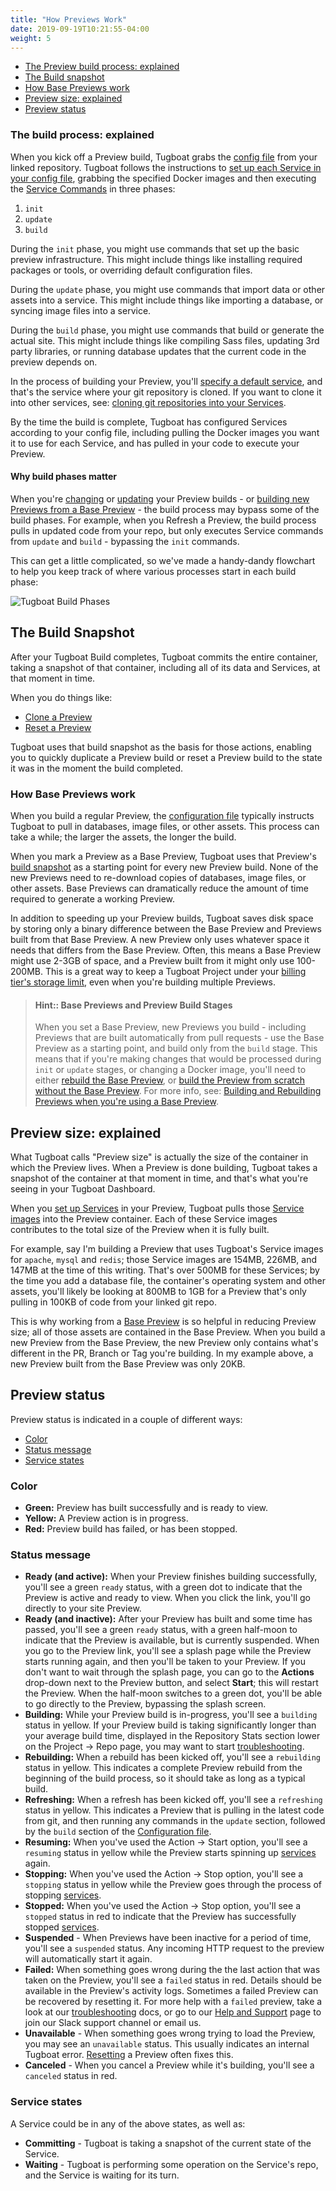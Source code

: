 ```yaml
---
title: "How Previews Work"
date: 2019-09-19T10:21:55-04:00
weight: 5
---
```


- [The Preview build process: explained](#the-build-process-explained)
- [The Build snapshot](#the-build-snapshot)
- [How Base Previews work](#how-base-previews-work)
- [Preview size: explained](#preview-size-explained)
- [Preview status](#preview-status)

### The build process: explained

When you kick off a Preview build, Tugboat grabs the
[config file](../../setting-up-tugboat/index.md#create-a-tugboat-config-file)
from your linked repository. Tugboat follows the instructions to
[set up each Service in your config file](../../setting-up-services/how-to-set-up-services/index.md),
grabbing the specified Docker images and then executing the
[Service Commands](../../setting-up-services/how-to-set-up-services/index.md#leverage-service-commands-optional)
in three phases:

1. `init`
2. `update`
3. `build`

During the `init` phase, you might use commands that set up the basic preview
infrastructure. This might include things like installing required packages or
tools, or overriding default configuration files.

During the `update` phase, you might use commands that import data or other
assets into a service. This might include things like importing a database, or
syncing image files into a service.

During the `build` phase, you might use commands that build or generate the
actual site. This might include things like compiling Sass files, updating 3rd
party libraries, or running database updates that the current code in the
preview depends on.

In the process of building your Preview, you'll
[specify a default service](../../setting-up-services/how-to-set-up-services/index.md#define-a-default-service),
and that's the service where your git repository is cloned. If you want to clone
it into other services, see:
[cloning git repositories into your Services](../../setting-up-services/how-to-set-up-services/index.md#clone-git-repositories-into-your-services).

By the time the build is complete, Tugboat has configured Services according to
your config file, including pulling the Docker images you want it to use for
each Service, and has pulled in your code to execute your Preview.

#### Why build phases matter

When you're [changing](../administer-previews/index.md#rebuild-previews) or
[updating](../administer-previews/index.md#refresh-previews) your Preview
builds - or
[building new Previews from a Base Preview](../work-with-base-previews/index.md#building-and-rebuilding-previews-when-youre-using-a-base-preview) -
the build process may bypass some of the build phases. For example, when you
Refresh a Preview, the build process pulls in updated code from your repo, but
only executes Service commands from `update` and `build` - bypassing the `init`
commands.

This can get a little complicated, so we've made a handy-dandy flowchart to help
you keep track of where various processes start in each build phase:

![Tugboat Build Phases](../../_images/tugboat-build-phases.png)

## The Build Snapshot

After your Tugboat Build completes, Tugboat commits the entire container, taking
a snapshot of that container, including all of its data and Services, at that
moment in time.

When you do things like:

- [Clone a Preview](../administer-previews/index.md#duplicate-a-preview)
- [Reset a Preview](../administer-previews/index.md#reset)

Tugboat uses that build snapshot as the basis for those actions, enabling you to
quickly duplicate a Preview build or reset a Preview build to the state it was
in the moment the build completed.

### How Base Previews work

When you build a regular Preview, the
[configuration file](../../setting-up-tugboat/index.md#create-a-tugboat-config-file)
typically instructs Tugboat to pull in databases, image files, or other assets.
This process can take a while; the larger the assets, the longer the build.

When you mark a Preview as a Base Preview, Tugboat uses that Preview's
[build snapshot](#the-build-snapshot) as a starting point for every new Preview
build. None of the new Previews need to re-download copies of databases, image
files, or other assets. Base Previews can dramatically reduce the amount of time
required to generate a working Preview.

In addition to speeding up your Preview builds, Tugboat saves disk space by
storing only a binary difference between the Base Preview and Previews built
from that Base Preview. A new Preview only uses whatever space it needs that
differs from the Base Preview. Often, this means a Base Preview might use 2-3GB
of space, and a Preview built from it might only use 100-200MB. This is a great
way to keep a Tugboat Project under your
[billing tier's storage limit](../../tugboat-billing/index.md#how-does-tugboat-pricing-work),
even when you're building multiple Previews.

> #### Hint:: Base Previews and Preview Build Stages
>
> When you set a Base Preview, new Previews you build - including Previews that
> are built automatically from pull requests - use the Base Preview as a
> starting point, and build only from the `build` stage. This means that if
> you're making changes that would be processed during `init` or `update`
> stages, or changing a Docker image, you'll need to either
> [rebuild the Base Preview](../work-with-base-previews/index.md#change-a-base-preview),
> or
> [build the Preview from scratch without the Base Preview](../work-with-base-previews/index.md#build-a-preview-with-no-base-preview).
> For more info, see:
> [Building and Rebuilding Previews when you're using a Base Preview](../work-with-base-previews/index.md#building-and-rebuilding-previews-when-youre-using-a-base-preview).

## Preview size: explained

What Tugboat calls "Preview size" is actually the size of the container in which
the Preview lives. When a Preview is done building, Tugboat takes a snapshot of
the container at that moment in time, and that's what you're seeing in your
Tugboat Dashboard.

When you [set up Services](../../setting-up-services/index.md) in your Preview,
Tugboat pulls those
[Service images](../../setting-up-services/how-to-set-up-services/index.md#specify-a-service-image)
into the Preview container. Each of these Service images contributes to the
total size of the Preview when it is fully built.

For example, say I'm building a Preview that uses Tugboat's Service images for
`apache`, `mysql` and `redis`; those Service images are 154MB, 226MB, and 147MB
at the time of this writing. That's over 500MB for these Services; by the time
you add a database file, the container's operating system and other assets,
you'll likely be looking at 800MB to 1GB for a Preview that's only pulling in
100KB of code from your linked git repo.

This is why working from a [Base Preview](#how-base-previews-work) is so helpful
in reducing Preview size; all of those assets are contained in the Base Preview.
When you build a new Preview from the Base Preview, the new Preview only
contains what's different in the PR, Branch or Tag you're building. In my
example above, a new Preview built from the Base Preview was only 20KB.

## Preview status

Preview status is indicated in a couple of different ways:

- [Color](#color)
- [Status message](#status-message)
- [Service states](#service-states)

### Color

- **Green:** Preview has built successfully and is ready to view.
- **Yellow:** A Preview action is in progress.
- **Red:** Preview build has failed, or has been stopped.

### Status message

- **Ready (and active):** When your Preview finishes building successfully,
  you'll see a green `ready` status, with a green dot to indicate that the
  Preview is active and ready to view. When you click the link, you'll go
  directly to your site Preview.
- **Ready (and inactive):** After your Preview has built and some time has
  passed, you'll see a green `ready` status, with a green half-moon to indicate
  that the Preview is available, but is currently suspended. When you go to the
  Preview link, you'll see a splash page while the Preview starts running again,
  and then you'll be taken to your Preview. If you don't want to wait through
  the splash page, you can go to the **Actions** drop-down next to the Preview
  button, and select **Start**; this will restart the Preview. When the
  half-moon switches to a green dot, you'll be able to go directly to the
  Preview, bypassing the splash screen.
- **Building:** While your Preview build is in-progress, you'll see a `building`
  status in yellow. If your Preview build is taking significantly longer than
  your average build time, displayed in the Repository Stats section lower on
  the Project -> Repo page, you may want to start
  [troubleshooting](../../troubleshooting/index.md).
- **Rebuilding:** When a rebuild has been kicked off, you'll see a `rebuilding`
  status in yellow. This indicates a complete Preview rebuild from the beginning
  of the build process, so it should take as long as a typical build.
- **Refreshing:** When a refresh has been kicked off, you'll see a `refreshing`
  status in yellow. This indicates a Preview that is pulling in the latest code
  from git, and then running any commands in the `update` section, followed by
  the `build` section of the
  [Configuration file](../../setting-up-tugboat/index.md#create-a-tugboat-config-file).
- **Resuming:** When you've used the Action -> Start option, you'll see a
  `resuming` status in yellow while the Preview starts spinning up
  [services](../../setting-up-services/index.md) again.
- **Stopping:** When you've used the Action -> Stop option, you'll see a
  `stopping` status in yellow while the Preview goes through the process of
  stopping [services](../../setting-up-services/index.md).
- **Stopped:** When you've used the Action -> Stop option, you'll see a
  `stopped` status in red to indicate that the Preview has successfully stopped
  [services](../../setting-up-services/index.md).
- **Suspended** - When Previews have been inactive for a period of time, you'll
  see a `suspended` status. Any incoming HTTP request to the preview will
  automatically start it again.
- **Failed:** When something goes wrong during the the last action that was
  taken on the Preview, you'll see a `failed` status in red. Details should be
  available in the Preview's activity logs. Sometimes a failed Preview can be
  recovered by resetting it. For more help with a `failed` preview, take a look
  at our [troubleshooting](../../troubleshooting/index.md) docs, or go to our
  [Help and Support](../../support/index.md) page to join our Slack support
  channel or email us.
- **Unavailable** - When something goes wrong trying to load the Preview, you
  may see an `unavailable` status. This usually indicates an internal Tugboat
  error. [Resetting](../administer-previews/index.md#reset) a Preview often
  fixes this.
- **Canceled** - When you cancel a Preview while it's building, you'll see a
  `canceled` status in red.

### Service states

A Service could be in any of the above states, as well as:

- **Committing** - Tugboat is taking a snapshot of the current state of the
  Service.
- **Waiting** - Tugboat is performing some operation on the Service's repo, and
  the Service is waiting for its turn.
